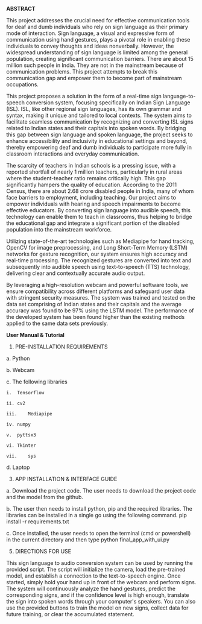**ABSTRACT**

This project addresses the crucial need for effective communication tools for deaf and dumb individuals who rely on sign language as their primary mode of interaction. Sign language, a visual and expressive form of communication using hand gestures, plays a pivotal role in enabling these individuals to convey thoughts and ideas nonverbally. However, the widespread understanding of sign language is limited among the general population, creating significant communication barriers. There are about 15 million such people in India. They are not in the mainstream because of communication problems. This project attempts to break this communication gap and empower them to become part of mainstream occupations.

This project proposes a solution in the form of a real-time sign language-to-speech conversion system, focusing specifically on Indian Sign Language (ISL). ISL, like other regional sign languages, has its own grammar and syntax, making it unique and tailored to local contexts. The system aims to facilitate seamless communication by recognizing and converting ISL signs related to Indian states and their capitals into spoken words. By bridging this gap between sign language and spoken language, the project seeks to enhance accessibility and inclusivity in educational settings and beyond, thereby empowering deaf and dumb individuals to participate more fully in classroom interactions and everyday communication.

The scarcity of teachers in Indian schools is a pressing issue, with a reported shortfall of nearly 1 million teachers, particularly in rural areas where the student-teacher ratio remains critically high. This gap significantly hampers the quality of education. According to the 2011 Census, there are about 2.68 crore disabled people in India, many of whom face barriers to employment, including teaching. Our project aims to empower individuals with hearing and speech impairments to become effective educators. By converting sign language into audible speech, this technology can enable them to teach in classrooms, thus helping to bridge the educational gap and integrate a significant portion of the disabled population into the mainstream workforce.

Utilizing state-of-the-art technologies such as Mediapipe for hand tracking, OpenCV for image preprocessing, and Long Short-Term Memory (LSTM) networks for gesture recognition, our system ensures high accuracy and real-time processing. The recognized gestures are converted into text and subsequently into audible speech using text-to-speech (TTS) technology, delivering clear and contextually accurate audio output.

By leveraging a high-resolution webcam and powerful software tools, we ensure compatibility across different platforms and safeguard user data with stringent security measures. The system was trained and tested on the data set comprising of Indian states and their capitals and the average accuracy was found to be 97% using the LSTM model. The performance of the developed system has been found higher than the existing methods applied to the same data sets previously.

**User Manual & Tutorial**

1.	PRE-INSTALLATION REQUIREMENTS
   
  a.	Python
  
  b.	Webcam
  
  c.	The following libraries
  
    i.	Tensorflow
    
    ii.	cv2
    
    iii.	Mediapipe
    
    iv.	numpy
    
    v.	pyttsx3
    
    vi.	Tkinter
    
    vii.	sys
    
  d. Laptop
  

3.	APP INSTALLATION & INTERFACE GUIDE
   
  a. Download the project code. The user needs to download the project code and the	model from the github.
  
  b. The user then needs to install python, pip and the required libraries. The libraries can be installed in a single go using the following command. 
  pip install -r requirements.txt
  
  c. Once installed, the user needs to open the terminal (cmd or powershell) in the current directory and then type python final_app_with_ui.py
  

5.	DIRECTIONS FOR USE
   
This sign language to audio conversion system can be used by running the provided script. The script will initialize the camera, load the pre-trained model, and establish a connection to the text-to-speech engine. Once started, simply hold your hand up in front of the webcam and perform signs. The system will continuously analyze the hand gestures, predict the corresponding signs, and if the confidence level is high enough, translate the sign into spoken words through your computer's speakers. You can also use the provided buttons to train the model on new signs, collect data for future training, or clear the accumulated statement.
